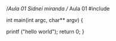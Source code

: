 /*Aula 01
Sidnei miranda
/*
Aula 01
#include <iostream>

int main(int argc, char** argv) {
	
printf ("hello world");
	return 0;
}
